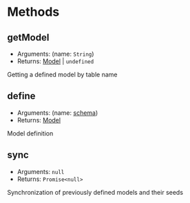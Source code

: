 # Methods 

## getModel

* Arguments: (name: `String`)
* Returns: [Model](model-schema.md) | `undefined`

Getting a defined model by table name

## define

* Arguments: (name: [schema](model-schema.md))
* Returns: [Model](model-schema.md)

Model definition

## sync

* Arguments: `null`
* Returns: `Promise<null>`

Synchronization of previously defined models and their seeds
